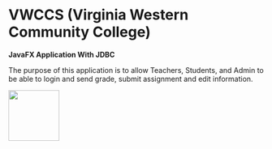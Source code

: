 # VWCCS (Virginia Western Community College)

**JavaFX Application With JDBC**

The purpose of this application is to allow Teachers, Students, and Admin to be able to login
and send grade, submit assignment and edit information. 

<img src="screenschot/Login.png" width="100" >

